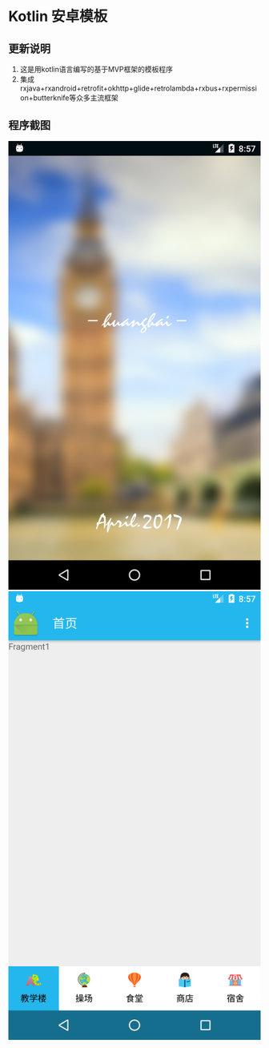 # Kotlin 安卓模板
## 更新说明
1. 这是用kotlin语言编写的基于MVP框架的模板程序
2. 集成rxjava+rxandroid+retrofit+okhttp+glide+retrolambda+rxbus+rxpermission+butterknife等众多主流框架
## 程序截图
![Splash界面](https://github.com/FlyMantou/mymvp_kotlin/blob/master/1.png)
![主界面](https://github.com/FlyMantou/mymvp_kotlin/blob/master/2.png)

